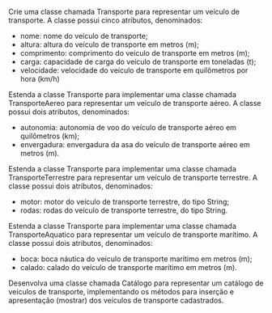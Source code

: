 Crie uma classe chamada Transporte para representar um veículo de transporte. A classe possui cinco atributos, denominados:
- nome: nome do veículo de transporte;
- altura: altura do veículo de transporte em metros (m);
- comprimento: comprimento do veículo de transporte em metros (m);
- carga: capacidade de carga do veículo de transporte em toneladas (t);
- velocidade: velocidade do veículo de transporte em quilômetros por hora (km/h)

Estenda a classe Transporte para implementar uma classe chamada TransporteAereo para representar um veículo de transporte aéreo. A classe possui dois atributos, denominados:
- autonomia: autonomia de voo do veículo de transporte aéreo em quilômetros (km);
- envergadura: envergadura da asa do veículo de transporte aéreo em metros (m).

Estenda a classe Transporte para implementar uma classe chamada TransporteTerrestre para representar um veículo de transporte terrestre. A classe possui dois atributos, denominados:
- motor: motor do veículo de transporte terrestre, do tipo String;
- rodas: rodas do veículo de transporte terrestre, do tipo String.

Estenda a classe Transporte para implementar uma classe chamada TransporteAquatico para representar um veículo de transporte marítimo. A classe possui dois atributos, denominados:
- boca: boca náutica do veículo de transporte marítimo em metros (m);
- calado: calado do veículo de transporte marítimo em metros (m).

Desenvolva uma classe chamada Catálogo para representar um catálogo de veículos de transporte, implementando os métodos para inserção e apresentação (mostrar) dos veículos de transporte cadastrados.
